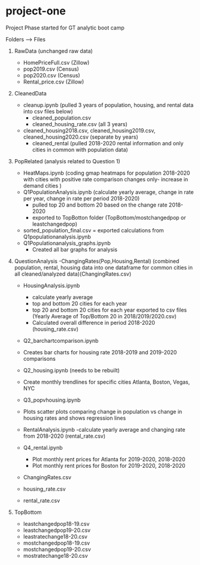 # project-one
Project Phase started for GT analytic boot camp

Folders --> Files
1. RawData (unchanged raw data)
    - HomePriceFull.csv (Zillow)
    - pop2019.csv (Census)
    - pop2020.csv (Census)
    - Rental_price.csv (Zillow)
2. CleanedData
    - cleanup.ipynb (pulled 3 years of population, housing, and rental data into csv files below)
    	- cleaned_population.csv 
    	- cleaned_housing_rate.csv (all 3 years)  
	- cleaned_housing2018.csv, cleaned_housing2019.csv, cleaned_housing2020.csv (separate by years)
    	- cleaned_rental (pulled 2018-2020 rental information and only cities in common with population data)  
3. PopRelated (analysis related to Question 1)
    - HeatMaps.ipynb (coding gmap heatmaps for population 2018-2020 with cities with positive rate comparison changes only- increase in demand cities )
    - Q1PopulationAnalysis.ipynb (calculate yearly average, change in rate per year, change in rate per period 2018-2020)
        - pulled top 20 and bottom 20 based on the change rate 2018-2020 
        - exported to TopBotton folder (TopBottom/mostchangedpop or leastchangedpop)
    - sorted_population_final.csv = exported calculations from Q1populationanalysis.ipynb
    - Q1Populationanalysis_graphs.ipynb
        - Created all bar graphs for analysis 
4. QuestionAnalysis 
    -ChangingRates(Pop,Housing,Rental) (combined population, rental, housing data into one dataframe for common cities in all cleaned/analyzed data)(ChangingRates.csv)
    - HousingAnalysis.ipynb
        - calculate yearly average
        - top and bottom 20 cities for each year 
        - top 20 and bottom 20 cities for each year exported to csv files (Yearly Average of Top/Bottom 20 in 2018/2019/2020.csv)
        - Calculated overall difference in period 2018-2020 (housing_rate.csv)

    - Q2_barchartcomparison.ipynb 
	- Creates bar charts for housing rate 2018-2019 and 2019-2020 comparisons
    - Q2_housing.ipynb (needs to be rebuilt)
	- Create monthly trendlines for specific cities Atlanta, Boston, Vegas, NYC
    - Q3_popvhousing.ipynb 
	- Plots scatter plots comparing change in population vs change in housing rates and shows regression lines 

    - RentalAnalysis.ipynb
        -calculate yearly average and changing rate from 2018-2020 (rental_rate.csv)
    - Q4_rental.ipynb
        - Plot monthly rent prices for Atlanta for 2019-2020, 2018-2020 
        - Plot monthly rent prices for Boston for 2019-2020, 2018-2020 
    - ChangingRates.csv
    - housing_rate.csv
    - rental_rate.csv 

5. TopBottom
    - leastchangedpop18-19.csv
    - leastchangedpop19-20.csv
    - leastratechange18-20.csv
    - mostchangedpop18-19.csv
    - mostchangedpop19-20.csv
    - mostratechange18-20.csv
